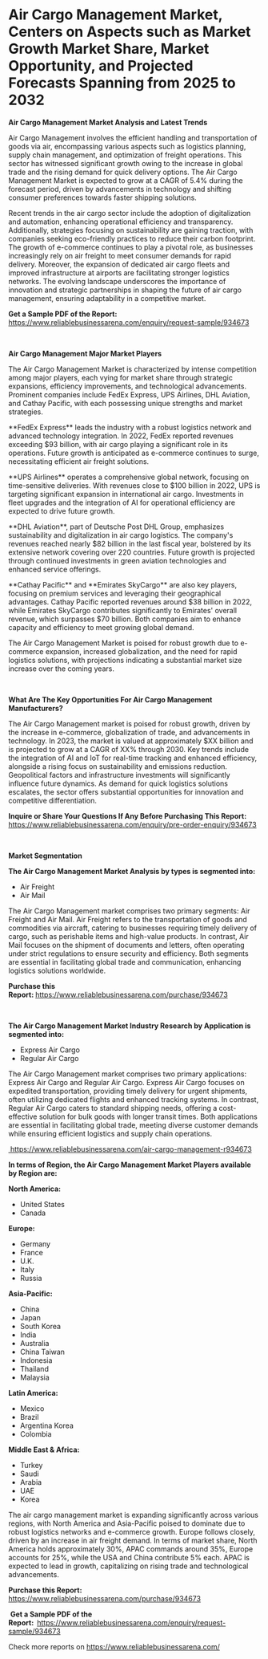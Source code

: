 <p><h1>Air Cargo Management Market, Centers on Aspects such as Market Growth Market Share, Market Opportunity, and Projected Forecasts Spanning from 2025 to 2032</h1></p><p><strong>Air Cargo Management Market Analysis and Latest Trends</strong></p>
<p><p>Air Cargo Management involves the efficient handling and transportation of goods via air, encompassing various aspects such as logistics planning, supply chain management, and optimization of freight operations. This sector has witnessed significant growth owing to the increase in global trade and the rising demand for quick delivery options. The Air Cargo Management Market is expected to grow at a CAGR of 5.4% during the forecast period, driven by advancements in technology and shifting consumer preferences towards faster shipping solutions.</p><p>Recent trends in the air cargo sector include the adoption of digitalization and automation, enhancing operational efficiency and transparency. Additionally, strategies focusing on sustainability are gaining traction, with companies seeking eco-friendly practices to reduce their carbon footprint. The growth of e-commerce continues to play a pivotal role, as businesses increasingly rely on air freight to meet consumer demands for rapid delivery. Moreover, the expansion of dedicated air cargo fleets and improved infrastructure at airports are facilitating stronger logistics networks. The evolving landscape underscores the importance of innovation and strategic partnerships in shaping the future of air cargo management, ensuring adaptability in a competitive market.</p></p>
<p><strong>Get a Sample PDF of the Report:&nbsp;</strong> <a href="https://www.reliablebusinessarena.com/enquiry/request-sample/934673?utm_campaign=2189&utm_medium=2&utm_source=Github&utm_content=ia&utm_term=07032025&utm_id=air-cargo-management">https://www.reliablebusinessarena.com/enquiry/request-sample/934673</a></p>
<p>&nbsp;</p>
<p><strong>Air Cargo Management Major Market Players</strong></p>
<p><p>The Air Cargo Management Market is characterized by intense competition among major players, each vying for market share through strategic expansions, efficiency improvements, and technological advancements. Prominent companies include FedEx Express, UPS Airlines, DHL Aviation, and Cathay Pacific, with each possessing unique strengths and market strategies.</p><p>**FedEx Express** leads the industry with a robust logistics network and advanced technology integration. In 2022, FedEx reported revenues exceeding $93 billion, with air cargo playing a significant role in its operations. Future growth is anticipated as e-commerce continues to surge, necessitating efficient air freight solutions.</p><p>**UPS Airlines** operates a comprehensive global network, focusing on time-sensitive deliveries. With revenues close to $100 billion in 2022, UPS is targeting significant expansion in international air cargo. Investments in fleet upgrades and the integration of AI for operational efficiency are expected to drive future growth.</p><p>**DHL Aviation**, part of Deutsche Post DHL Group, emphasizes sustainability and digitalization in air cargo logistics. The company's revenues reached nearly $82 billion in the last fiscal year, bolstered by its extensive network covering over 220 countries. Future growth is projected through continued investments in green aviation technologies and enhanced service offerings.</p><p>**Cathay Pacific** and **Emirates SkyCargo** are also key players, focusing on premium services and leveraging their geographical advantages. Cathay Pacific reported revenues around $38 billion in 2022, while Emirates SkyCargo contributes significantly to Emirates' overall revenue, which surpasses $70 billion. Both companies aim to enhance capacity and efficiency to meet growing global demand.</p><p>The Air Cargo Management Market is poised for robust growth due to e-commerce expansion, increased globalization, and the need for rapid logistics solutions, with projections indicating a substantial market size increase over the coming years.</p></p>
<p>&nbsp;</p>
<p><strong>What Are The Key Opportunities For Air Cargo Management Manufacturers?</strong></p>
<p><p>The Air Cargo Management market is poised for robust growth, driven by the increase in e-commerce, globalization of trade, and advancements in technology. In 2023, the market is valued at approximately $XX billion and is projected to grow at a CAGR of XX% through 2030. Key trends include the integration of AI and IoT for real-time tracking and enhanced efficiency, alongside a rising focus on sustainability and emissions reduction. Geopolitical factors and infrastructure investments will significantly influence future dynamics. As demand for quick logistics solutions escalates, the sector offers substantial opportunities for innovation and competitive differentiation.</p></p>
<p><strong>Inquire or Share Your Questions If Any Before Purchasing This Report:</strong> <a href="https://www.reliablebusinessarena.com/enquiry/pre-order-enquiry/934673?utm_campaign=2189&utm_medium=2&utm_source=Github&utm_content=ia&utm_term=07032025&utm_id=air-cargo-management">https://www.reliablebusinessarena.com/enquiry/pre-order-enquiry/934673</a></p>
<p>&nbsp;</p>
<p><strong>Market Segmentation</strong></p>
<p><strong>The Air Cargo Management Market Analysis by types is segmented into:</strong></p>
<p><ul><li>Air Freight</li><li>Air Mail</li></ul></p>
<p><p>The Air Cargo Management market comprises two primary segments: Air Freight and Air Mail. Air Freight refers to the transportation of goods and commodities via aircraft, catering to businesses requiring timely delivery of cargo, such as perishable items and high-value products. In contrast, Air Mail focuses on the shipment of documents and letters, often operating under strict regulations to ensure security and efficiency. Both segments are essential in facilitating global trade and communication, enhancing logistics solutions worldwide.</p></p>
<p><strong>Purchase this Report:&nbsp;</strong><a href="https://www.reliablebusinessarena.com/purchase/934673?utm_campaign=2189&utm_medium=2&utm_source=Github&utm_content=ia&utm_term=07032025&utm_id=air-cargo-management">https://www.reliablebusinessarena.com/purchase/934673</a></p>
<p>&nbsp;</p>
<p><strong>The Air Cargo Management Market Industry Research by Application is segmented into:</strong></p>
<p><ul><li>Express Air Cargo</li><li>Regular Air Cargo</li></ul></p>
<p><p>The Air Cargo Management market comprises two primary applications: Express Air Cargo and Regular Air Cargo. Express Air Cargo focuses on expedited transportation, providing timely delivery for urgent shipments, often utilizing dedicated flights and enhanced tracking systems. In contrast, Regular Air Cargo caters to standard shipping needs, offering a cost-effective solution for bulk goods with longer transit times. Both applications are essential in facilitating global trade, meeting diverse customer demands while ensuring efficient logistics and supply chain operations.</p></p>
<p><a href="https://www.reliablebusinessarena.com/air-cargo-management-r934673?utm_campaign=2189&utm_medium=2&utm_source=Github&utm_content=ia&utm_term=07032025&utm_id=air-cargo-management">&nbsp;https://www.reliablebusinessarena.com/air-cargo-management-r934673</a></p>
<p><strong>In terms of Region, the Air Cargo Management Market Players available by Region are:</strong></p>
<p>
    <p> <strong> North America: </strong>
        <ul>
            <li>United States</li>
            <li>Canada</li>
        </ul>
        </p> 
    <p> <strong> Europe: </strong>
        <ul>
            <li>Germany</li>
            <li>France</li>
            <li>U.K.</li>
            <li>Italy</li>
            <li>Russia</li>
        </ul>
        </p> 
    <p> <strong> Asia-Pacific: </strong>
        <ul>
            <li>China</li>
            <li>Japan</li>
            <li>South Korea</li>
            <li>India</li>
            <li>Australia</li>
            <li>China Taiwan</li>
            <li>Indonesia</li>
            <li>Thailand</li>
            <li>Malaysia</li>
        </ul>
        </p> 
    <p> <strong> Latin America: </strong>
        <ul>
            <li>Mexico</li>
            <li>Brazil</li>
            <li>Argentina Korea</li>
            <li>Colombia</li>
        </ul>
        </p> 
    <p> <strong> Middle East & Africa: </strong>
        <ul>
            <li>Turkey</li>
            <li>Saudi</li>
            <li>Arabia</li>
            <li>UAE</li>
            <li>Korea</li>
        </ul>
    </p>
    </p>
<p><p>The air cargo management market is expanding significantly across various regions, with North America and Asia-Pacific poised to dominate due to robust logistics networks and e-commerce growth. Europe follows closely, driven by an increase in air freight demand. In terms of market share, North America holds approximately 30%, APAC commands around 35%, Europe accounts for 25%, while the USA and China contribute 5% each. APAC is expected to lead in growth, capitalizing on rising trade and technological advancements.</p></p>
<p><strong>Purchase this Report: </strong><a href="https://www.reliablebusinessarena.com/purchase/934673?utm_campaign=2189&utm_medium=2&utm_source=Github&utm_content=ia&utm_term=07032025&utm_id=air-cargo-management">https://www.reliablebusinessarena.com/purchase/934673</a></p>
<p>&nbsp;<strong>Get a Sample PDF of the Report:&nbsp;&nbsp;</strong><a href="https://www.reliablebusinessarena.com/enquiry/request-sample/934673?utm_campaign=2189&utm_medium=2&utm_source=Github&utm_content=ia&utm_term=07032025&utm_id=air-cargo-management">https://www.reliablebusinessarena.com/enquiry/request-sample/934673</a></p>
<p><strong></strong></p>
<p>Check more reports on <a href="https://www.reliablebusinessarena.com/?utm_campaign=2189&utm_medium=2&utm_source=Github&utm_content=ia&utm_term=07032025&utm_id=air-cargo-management">https://www.reliablebusinessarena.com/</a></p>